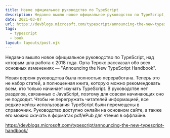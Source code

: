 ```yaml
---
title: Новое официальное руководство по TypeScript
description: Недавно вышло новое официальное руководство по TypeScript, над которым шла работа с 2018 года. Орта Терокс рассказал обо всех основных изменениях
date: 2021-03-07
url: https://devblogs.microsoft.com/typescript/announcing-the-new-typescript-handbook/
tags:
  - typescript
  - book
layout: layouts/post.njk
---
```

Недавно вышло новое официальное руководство по TypeScript, над которым шла работа с 2018 года. Орта Терокс рассказал обо всех основных изменениях — "Announcing the New TypeScript Handbook".

Новая версия руководства была полностью переработана. Теперь это не набор статей, а полноценная книга, которую можно рекомендовать всем, кто только начинает изучать TypeScript. В руководстве нет разделов, связанных с JavaScript, поэтому для совсем начинающих оно не подходит. Чтобы не перегружать читателей информацией, все редкие кейсы использования TypeScript были перемещены в справочник. Руководство доступно онлайн на основном сайте, а также его можно скачать в форматах pdf/ePub для чтения в оффлайне.

https://devblogs.microsoft.com/typescript/announcing-the-new-typescript-handbook/
